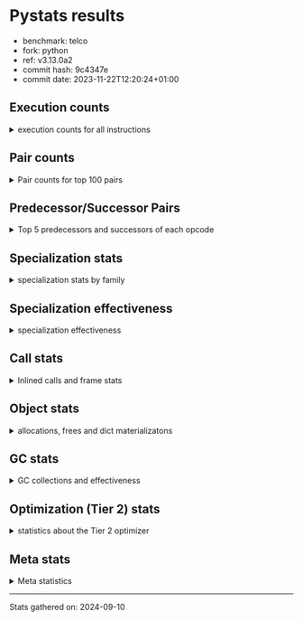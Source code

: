 
# Pystats results

- benchmark: telco
- fork: python
- ref: v3.13.0a2
- commit hash: 9c4347e
- commit date: 2023-11-22T12:20:24+01:00

## Execution counts

<details>
<summary> execution counts for all instructions </summary>

|Name | Count | Self | Cumulative | Miss ratio | 
|---|---:|---:|---:|---:|
| LOAD_FAST | 172,876,000 | 37.2% | 37.2% |  |
| STORE_FAST | 83,241,760 | 17.9% | 55.2% |  |
| BINARY_OP | 48,040,420 | 10.3% | 65.5% |  |
| LOAD_CONST | 32,008,400 | 6.9% | 72.4% |  |
| CALL | 16,019,040 | 3.5% | 75.9% |  |
| POP_JUMP_IF_FALSE | 12,800,000 | 2.8% | 78.6% |  |
| LOAD_ATTR_METHOD_NO_DICT | 9,608,920 | 2.1% | 80.7% |  |
| LOAD_GLOBAL_MODULE | 6,404,540 | 1.4% | 82.1% |  |
| POP_TOP | 6,404,000 | 1.4% | 83.5% |  |
| CALL_METHOD_DESCRIPTOR_FAST | 6,403,820 | 1.4% | 84.8% |  |
| LOAD_ATTR_METHOD_LAZY_DICT | 6,403,760 | 1.4% | 86.2% |  |
| FOR_ITER_RANGE | 6,402,600 | 1.4% | 87.6% |  |
| LOAD_ATTR | 6,402,300 | 1.4% | 89.0% |  |
| COMPARE_OP | 6,401,760 | 1.4% | 90.3% |  |
| LOAD_GLOBAL_BUILTIN | 6,401,480 | 1.4% | 91.7% |  |
| JUMP_BACKWARD | 6,401,280 | 1.4% | 93.1% |  |
| CALL_KW | 6,400,080 | 1.4% | 94.5% |  |
| BINARY_SUBSCR_LIST_INT | 6,399,980 | 1.4% | 95.9% |  |
| CALL_BUILTIN_FAST | 6,399,980 | 1.4% | 97.2% |  |
| TO_BOOL_INT | 6,399,980 | 1.4% | 98.6% |  |
| UNPACK_SEQUENCE_TUPLE | 6,399,980 | 1.4% | 100.0% |  |
| EXTENDED_ARG | 2,640 | 0.0% | 100.0% |  |
| CALL_BUILTIN_CLASS | 1,440 | 0.0% | 100.0% |  |
| GET_ITER | 1,360 | 0.0% | 100.0% |  |
| LOAD_GLOBAL | 920 | 0.0% | 100.0% |  |
| PUSH_NULL | 560 | 0.0% | 100.0% |  |
| LOAD_ATTR_MODULE | 300 | 0.0% | 100.0% |  |
| LOAD_DEREF | 240 | 0.0% | 100.0% |  |
| RETURN_VALUE | 160 | 0.0% | 100.0% |  |
| CALL_FUNCTION_EX | 160 | 0.0% | 100.0% |  |
| RESUME_CHECK | 120 | 0.0% | 100.0% |  |
| STORE_ATTR | 100 | 0.0% | 100.0% |  |
| BEFORE_WITH | 80 | 0.0% | 100.0% |  |
| NOP | 80 | 0.0% | 100.0% |  |
| BUILD_LIST | 80 | 0.0% | 100.0% |  |
| CALL_INTRINSIC_1 | 80 | 0.0% | 100.0% |  |
| COPY_FREE_VARS | 80 | 0.0% | 100.0% |  |
| FOR_ITER | 80 | 0.0% | 100.0% |  |
| LIST_EXTEND | 80 | 0.0% | 100.0% |  |
| LOAD_FAST_CHECK | 80 | 0.0% | 100.0% |  |
| BINARY_OP_SUBTRACT_FLOAT | 60 | 0.0% | 100.0% |  |
| CALL_BUILTIN_FAST_WITH_KEYWORDS | 60 | 0.0% | 100.0% |  |
| BINARY_SUBSCR | 40 | 0.0% | 100.0% |  |
| TO_BOOL | 40 | 0.0% | 100.0% |  |
| UNPACK_SEQUENCE | 40 | 0.0% | 100.0% |  |
| RESUME | 40 | 0.0% | 100.0% |  |


</details>

## Pair counts

<details>
<summary> Pair counts for top 100 pairs </summary>

|Pair | Count | Self | Cumulative | 
|---|---:|---:|---:|
| STORE_FAST LOAD_FAST | 76,837,200 | 16.6% | 16.6% |
| LOAD_FAST LOAD_FAST | 54,426,880 | 11.7% | 28.3% |
| LOAD_FAST BINARY_OP | 41,626,920 | 9.0% | 37.2% |
| BINARY_OP STORE_FAST | 41,626,880 | 9.0% | 46.2% |
| LOAD_FAST LOAD_CONST | 19,200,080 | 4.1% | 50.3% |
| CALL STORE_FAST | 16,013,340 | 3.4% | 53.8% |
| LOAD_FAST CALL | 16,009,040 | 3.4% | 57.2% |
| LOAD_ATTR_METHOD_NO_DICT LOAD_FAST | 9,608,920 | 2.1% | 59.3% |
| LOAD_FAST LOAD_ATTR_METHOD_NO_DICT | 9,608,880 | 2.1% | 61.4% |
| LOAD_GLOBAL_MODULE LOAD_CONST | 6,404,060 | 1.4% | 62.8% |
| LOAD_FAST LOAD_ATTR_METHOD_LAZY_DICT | 6,403,680 | 1.4% | 64.1% |
| LOAD_ATTR_METHOD_LAZY_DICT LOAD_CONST | 6,402,500 | 1.4% | 65.5% |
| LOAD_CONST CALL_METHOD_DESCRIPTOR_FAST | 6,402,440 | 1.4% | 66.9% |
| STORE_FAST LOAD_GLOBAL_BUILTIN | 6,401,280 | 1.4% | 68.3% |
| FOR_ITER_RANGE STORE_FAST | 6,401,240 | 1.4% | 69.7% |
| LOAD_FAST LOAD_ATTR | 6,400,320 | 1.4% | 71.0% |
| LOAD_GLOBAL_BUILTIN LOAD_FAST | 6,400,100 | 1.4% | 72.4% |
| LOAD_CONST CALL_KW | 6,400,080 | 1.4% | 73.8% |
| LOAD_ATTR LOAD_FAST | 6,400,040 | 1.4% | 75.2% |
| CALL_METHOD_DESCRIPTOR_FAST STORE_FAST | 6,400,040 | 1.4% | 76.6% |
| POP_TOP JUMP_BACKWARD | 6,400,000 | 1.4% | 77.9% |
| BINARY_OP LOAD_FAST | 6,400,000 | 1.4% | 79.3% |
| CALL_KW POP_TOP | 6,400,000 | 1.4% | 80.7% |
| COMPARE_OP POP_JUMP_IF_FALSE | 6,400,000 | 1.4% | 82.1% |
| LOAD_CONST BINARY_OP | 6,400,000 | 1.4% | 83.4% |
| LOAD_CONST COMPARE_OP | 6,400,000 | 1.4% | 84.8% |
| LOAD_CONST LOAD_FAST | 6,400,000 | 1.4% | 86.2% |
| POP_JUMP_IF_FALSE LOAD_FAST | 6,400,000 | 1.4% | 87.6% |
| JUMP_BACKWARD FOR_ITER_RANGE | 6,399,980 | 1.4% | 89.0% |
| BINARY_SUBSCR_LIST_INT STORE_FAST | 6,399,980 | 1.4% | 90.3% |
| TO_BOOL_INT POP_JUMP_IF_FALSE | 6,399,980 | 1.4% | 91.7% |
| UNPACK_SEQUENCE_TUPLE STORE_FAST | 6,399,980 | 1.4% | 93.1% |
| LOAD_FAST BINARY_SUBSCR_LIST_INT | 6,399,960 | 1.4% | 94.5% |
| LOAD_FAST CALL_BUILTIN_FAST | 6,399,960 | 1.4% | 95.9% |
| LOAD_FAST TO_BOOL_INT | 6,399,960 | 1.4% | 97.2% |
| POP_JUMP_IF_FALSE LOAD_GLOBAL_MODULE | 6,399,960 | 1.4% | 98.6% |
| CALL_BUILTIN_FAST UNPACK_SEQUENCE_TUPLE | 6,399,960 | 1.4% | 100.0% |
| BINARY_OP BINARY_OP | 13,500 | 0.0% | 100.0% |
| CALL CALL | 5,020 | 0.0% | 100.0% |
| LOAD_CONST CALL | 4,400 | 0.0% | 100.0% |
| CALL_METHOD_DESCRIPTOR_FAST POP_TOP | 3,780 | 0.0% | 100.0% |
| STORE_FAST LOAD_GLOBAL_MODULE | 2,720 | 0.0% | 100.0% |
| LOAD_ATTR LOAD_ATTR | 1,780 | 0.0% | 100.0% |
| COMPARE_OP COMPARE_OP | 1,760 | 0.0% | 100.0% |
| EXTENDED_ARG FOR_ITER_RANGE | 1,320 | 0.0% | 100.0% |
| CALL_BUILTIN_CLASS GET_ITER | 1,320 | 0.0% | 100.0% |
| POP_TOP EXTENDED_ARG | 1,280 | 0.0% | 100.0% |
| POP_TOP LOAD_FAST | 1,280 | 0.0% | 100.0% |
| POP_TOP LOAD_GLOBAL_MODULE | 1,280 | 0.0% | 100.0% |
| EXTENDED_ARG JUMP_BACKWARD | 1,280 | 0.0% | 100.0% |
| JUMP_BACKWARD EXTENDED_ARG | 1,280 | 0.0% | 100.0% |
| LOAD_CONST CALL_BUILTIN_CLASS | 1,280 | 0.0% | 100.0% |
| FOR_ITER_RANGE LOAD_FAST | 1,280 | 0.0% | 100.0% |
| GET_ITER FOR_ITER_RANGE | 1,260 | 0.0% | 100.0% |
| LOAD_GLOBAL_BUILTIN LOAD_CONST | 1,260 | 0.0% | 100.0% |
| LOAD_ATTR_METHOD_LAZY_DICT CALL_METHOD_DESCRIPTOR_FAST | 1,240 | 0.0% | 100.0% |
| STORE_FAST LOAD_GLOBAL | 480 | 0.0% | 100.0% |
| LOAD_GLOBAL LOAD_GLOBAL_MODULE | 340 | 0.0% | 100.0% |
| PUSH_NULL CALL | 320 | 0.0% | 100.0% |
| LOAD_ATTR_MODULE PUSH_NULL | 300 | 0.0% | 100.0% |
| CALL POP_TOP | 220 | 0.0% | 100.0% |
| LOAD_GLOBAL LOAD_CONST | 200 | 0.0% | 100.0% |
| LOAD_GLOBAL_MODULE LOAD_ATTR_MODULE | 200 | 0.0% | 100.0% |
| PUSH_NULL LOAD_FAST | 160 | 0.0% | 100.0% |
| LOAD_CONST LOAD_CONST | 160 | 0.0% | 100.0% |
| LOAD_DEREF PUSH_NULL | 160 | 0.0% | 100.0% |
| LOAD_GLOBAL LOAD_GLOBAL_BUILTIN | 120 | 0.0% | 100.0% |
| CALL CALL_METHOD_DESCRIPTOR_FAST | 100 | 0.0% | 100.0% |
| LOAD_ATTR PUSH_NULL | 100 | 0.0% | 100.0% |
| LOAD_ATTR LOAD_ATTR_MODULE | 100 | 0.0% | 100.0% |
| LOAD_GLOBAL LOAD_ATTR | 100 | 0.0% | 100.0% |
| LOAD_GLOBAL_MODULE LOAD_ATTR | 100 | 0.0% | 100.0% |
| BEFORE_WITH STORE_FAST | 80 | 0.0% | 100.0% |
| GET_ITER EXTENDED_ARG | 80 | 0.0% | 100.0% |
| NOP LOAD_DEREF | 80 | 0.0% | 100.0% |
| POP_TOP NOP | 80 | 0.0% | 100.0% |
| POP_TOP LOAD_GLOBAL | 80 | 0.0% | 100.0% |
| PUSH_NULL LOAD_FAST_CHECK | 80 | 0.0% | 100.0% |
| RETURN_VALUE RETURN_VALUE | 80 | 0.0% | 100.0% |
| BUILD_LIST LOAD_DEREF | 80 | 0.0% | 100.0% |
| CALL LOAD_FAST | 80 | 0.0% | 100.0% |
| CALL STORE_ATTR | 80 | 0.0% | 100.0% |
| CALL CALL_BUILTIN_CLASS | 80 | 0.0% | 100.0% |
| CALL_FUNCTION_EX COPY_FREE_VARS | 80 | 0.0% | 100.0% |
| CALL_INTRINSIC_1 CALL_FUNCTION_EX | 80 | 0.0% | 100.0% |
| CALL_KW STORE_FAST | 80 | 0.0% | 100.0% |
| LIST_EXTEND CALL_INTRINSIC_1 | 80 | 0.0% | 100.0% |
| LOAD_ATTR LOAD_ATTR_METHOD_LAZY_DICT | 80 | 0.0% | 100.0% |
| LOAD_DEREF LIST_EXTEND | 80 | 0.0% | 100.0% |
| LOAD_FAST BUILD_LIST | 80 | 0.0% | 100.0% |
| LOAD_FAST CALL_FUNCTION_EX | 80 | 0.0% | 100.0% |
| LOAD_FAST_CHECK CALL | 80 | 0.0% | 100.0% |
| LOAD_GLOBAL LOAD_GLOBAL | 80 | 0.0% | 100.0% |
| STORE_FAST LOAD_CONST | 80 | 0.0% | 100.0% |
| LOAD_GLOBAL_MODULE LOAD_GLOBAL_MODULE | 80 | 0.0% | 100.0% |
| CALL_FUNCTION_EX RESUME_CHECK | 60 | 0.0% | 100.0% |
| COPY_FREE_VARS RESUME_CHECK | 60 | 0.0% | 100.0% |
| LOAD_ATTR CALL | 60 | 0.0% | 100.0% |
| LOAD_ATTR LOAD_CONST | 60 | 0.0% | 100.0% |
| LOAD_GLOBAL LOAD_FAST | 60 | 0.0% | 100.0% |


</details>

## Predecessor/Successor Pairs

<details>
<summary> Top 5 predecessors and successors of each opcode </summary>

### BEFORE_WITH

<details>
<summary> Successors and predecessors for BEFORE_WITH </summary>

|Predecessors | Count | Percentage | 
|---|---:|---:|
| CALL_BUILTIN_FAST_WITH_KEYWORDS | 60 | 75.0% |
| CALL | 20 | 25.0% |

|Successors | Count | Percentage | 
|---|---:|---:|
| STORE_FAST | 80 | 100.0% |


</details>

### BINARY_SUBSCR

<details>
<summary> Successors and predecessors for BINARY_SUBSCR </summary>

|Predecessors | Count | Percentage | 
|---|---:|---:|
| LOAD_FAST | 40 | 100.0% |

|Successors | Count | Percentage | 
|---|---:|---:|
| STORE_FAST | 20 | 50.0% |
| BINARY_SUBSCR_LIST_INT | 20 | 50.0% |


</details>

### GET_ITER

<details>
<summary> Successors and predecessors for GET_ITER </summary>

|Predecessors | Count | Percentage | 
|---|---:|---:|
| CALL_BUILTIN_CLASS | 1,320 | 97.1% |
| CALL | 40 | 2.9% |

|Successors | Count | Percentage | 
|---|---:|---:|
| FOR_ITER_RANGE | 1,260 | 92.6% |
| EXTENDED_ARG | 80 | 5.9% |
| FOR_ITER | 20 | 1.5% |


</details>

### NOP

<details>
<summary> Successors and predecessors for NOP </summary>

|Predecessors | Count | Percentage | 
|---|---:|---:|
| POP_TOP | 80 | 100.0% |

|Successors | Count | Percentage | 
|---|---:|---:|
| LOAD_DEREF | 80 | 100.0% |


</details>

### POP_TOP

<details>
<summary> Successors and predecessors for POP_TOP </summary>

|Predecessors | Count | Percentage | 
|---|---:|---:|
| CALL_KW | 6,400,000 | 99.9% |
| CALL_METHOD_DESCRIPTOR_FAST | 3,780 | 0.1% |
| CALL | 220 | 0.0% |

|Successors | Count | Percentage | 
|---|---:|---:|
| JUMP_BACKWARD | 6,400,000 | 99.9% |
| EXTENDED_ARG | 1,280 | 0.0% |
| LOAD_FAST | 1,280 | 0.0% |
| LOAD_GLOBAL_MODULE | 1,280 | 0.0% |
| NOP | 80 | 0.0% |


</details>

### PUSH_NULL

<details>
<summary> Successors and predecessors for PUSH_NULL </summary>

|Predecessors | Count | Percentage | 
|---|---:|---:|
| LOAD_ATTR_MODULE | 300 | 53.6% |
| LOAD_DEREF | 160 | 28.6% |
| LOAD_ATTR | 100 | 17.9% |

|Successors | Count | Percentage | 
|---|---:|---:|
| CALL | 320 | 57.1% |
| LOAD_FAST | 160 | 28.6% |
| LOAD_FAST_CHECK | 80 | 14.3% |


</details>

### RETURN_VALUE

<details>
<summary> Successors and predecessors for RETURN_VALUE </summary>

|Predecessors | Count | Percentage | 
|---|---:|---:|
| RETURN_VALUE | 80 | 50.0% |
| BINARY_OP_SUBTRACT_FLOAT | 60 | 37.5% |
| BINARY_OP | 20 | 12.5% |

|Successors | Count | Percentage | 
|---|---:|---:|
| RETURN_VALUE | 80 | 50.0% |
| LOAD_GLOBAL | 40 | 25.0% |
| LOAD_GLOBAL_MODULE | 40 | 25.0% |


</details>

### TO_BOOL

<details>
<summary> Successors and predecessors for TO_BOOL </summary>

|Predecessors | Count | Percentage | 
|---|---:|---:|
| LOAD_FAST | 40 | 100.0% |

|Successors | Count | Percentage | 
|---|---:|---:|
| POP_JUMP_IF_FALSE | 20 | 50.0% |
| TO_BOOL_INT | 20 | 50.0% |


</details>

### BINARY_OP

<details>
<summary> Successors and predecessors for BINARY_OP </summary>

|Predecessors | Count | Percentage | 
|---|---:|---:|
| LOAD_FAST | 41,626,920 | 86.6% |
| LOAD_CONST | 6,400,000 | 13.3% |
| BINARY_OP | 13,500 | 0.0% |

|Successors | Count | Percentage | 
|---|---:|---:|
| STORE_FAST | 41,626,880 | 86.6% |
| LOAD_FAST | 6,400,000 | 13.3% |
| BINARY_OP | 13,500 | 0.0% |
| RETURN_VALUE | 20 | 0.0% |
| BINARY_OP_SUBTRACT_FLOAT | 20 | 0.0% |


</details>

### BUILD_LIST

<details>
<summary> Successors and predecessors for BUILD_LIST </summary>

|Predecessors | Count | Percentage | 
|---|---:|---:|
| LOAD_FAST | 80 | 100.0% |

|Successors | Count | Percentage | 
|---|---:|---:|
| LOAD_DEREF | 80 | 100.0% |


</details>

### CALL

<details>
<summary> Successors and predecessors for CALL </summary>

|Predecessors | Count | Percentage | 
|---|---:|---:|
| LOAD_FAST | 16,009,040 | 99.9% |
| CALL | 5,020 | 0.0% |
| LOAD_CONST | 4,400 | 0.0% |
| PUSH_NULL | 320 | 0.0% |
| LOAD_FAST_CHECK | 80 | 0.0% |

|Successors | Count | Percentage | 
|---|---:|---:|
| STORE_FAST | 16,013,340 | 100.0% |
| CALL | 5,020 | 0.0% |
| POP_TOP | 220 | 0.0% |
| CALL_METHOD_DESCRIPTOR_FAST | 100 | 0.0% |
| LOAD_FAST | 80 | 0.0% |


</details>

### CALL_FUNCTION_EX

<details>
<summary> Successors and predecessors for CALL_FUNCTION_EX </summary>

|Predecessors | Count | Percentage | 
|---|---:|---:|
| CALL_INTRINSIC_1 | 80 | 50.0% |
| LOAD_FAST | 80 | 50.0% |

|Successors | Count | Percentage | 
|---|---:|---:|
| COPY_FREE_VARS | 80 | 50.0% |
| RESUME_CHECK | 60 | 37.5% |
| RESUME | 20 | 12.5% |


</details>

### CALL_INTRINSIC_1

<details>
<summary> Successors and predecessors for CALL_INTRINSIC_1 </summary>

|Predecessors | Count | Percentage | 
|---|---:|---:|
| LIST_EXTEND | 80 | 100.0% |

|Successors | Count | Percentage | 
|---|---:|---:|
| CALL_FUNCTION_EX | 80 | 100.0% |


</details>

### CALL_KW

<details>
<summary> Successors and predecessors for CALL_KW </summary>

|Predecessors | Count | Percentage | 
|---|---:|---:|
| LOAD_CONST | 6,400,080 | 100.0% |

|Successors | Count | Percentage | 
|---|---:|---:|
| POP_TOP | 6,400,000 | 100.0% |
| STORE_FAST | 80 | 0.0% |


</details>

### COMPARE_OP

<details>
<summary> Successors and predecessors for COMPARE_OP </summary>

|Predecessors | Count | Percentage | 
|---|---:|---:|
| LOAD_CONST | 6,400,000 | 100.0% |
| COMPARE_OP | 1,760 | 0.0% |

|Successors | Count | Percentage | 
|---|---:|---:|
| POP_JUMP_IF_FALSE | 6,400,000 | 100.0% |
| COMPARE_OP | 1,760 | 0.0% |


</details>

### COPY_FREE_VARS

<details>
<summary> Successors and predecessors for COPY_FREE_VARS </summary>

|Predecessors | Count | Percentage | 
|---|---:|---:|
| CALL_FUNCTION_EX | 80 | 100.0% |

|Successors | Count | Percentage | 
|---|---:|---:|
| RESUME_CHECK | 60 | 75.0% |
| RESUME | 20 | 25.0% |


</details>

### EXTENDED_ARG

<details>
<summary> Successors and predecessors for EXTENDED_ARG </summary>

|Predecessors | Count | Percentage | 
|---|---:|---:|
| POP_TOP | 1,280 | 48.5% |
| JUMP_BACKWARD | 1,280 | 48.5% |
| GET_ITER | 80 | 3.0% |

|Successors | Count | Percentage | 
|---|---:|---:|
| FOR_ITER_RANGE | 1,320 | 50.0% |
| JUMP_BACKWARD | 1,280 | 48.5% |
| FOR_ITER | 40 | 1.5% |


</details>

### FOR_ITER

<details>
<summary> Successors and predecessors for FOR_ITER </summary>

|Predecessors | Count | Percentage | 
|---|---:|---:|
| EXTENDED_ARG | 40 | 50.0% |
| GET_ITER | 20 | 25.0% |
| JUMP_BACKWARD | 20 | 25.0% |

|Successors | Count | Percentage | 
|---|---:|---:|
| STORE_FAST | 40 | 50.0% |
| FOR_ITER_RANGE | 40 | 50.0% |


</details>

### JUMP_BACKWARD

<details>
<summary> Successors and predecessors for JUMP_BACKWARD </summary>

|Predecessors | Count | Percentage | 
|---|---:|---:|
| POP_TOP | 6,400,000 | 100.0% |
| EXTENDED_ARG | 1,280 | 0.0% |

|Successors | Count | Percentage | 
|---|---:|---:|
| FOR_ITER_RANGE | 6,399,980 | 100.0% |
| EXTENDED_ARG | 1,280 | 0.0% |
| FOR_ITER | 20 | 0.0% |


</details>

### LIST_EXTEND

<details>
<summary> Successors and predecessors for LIST_EXTEND </summary>

|Predecessors | Count | Percentage | 
|---|---:|---:|
| LOAD_DEREF | 80 | 100.0% |

|Successors | Count | Percentage | 
|---|---:|---:|
| CALL_INTRINSIC_1 | 80 | 100.0% |


</details>

### LOAD_ATTR

<details>
<summary> Successors and predecessors for LOAD_ATTR </summary>

|Predecessors | Count | Percentage | 
|---|---:|---:|
| LOAD_FAST | 6,400,320 | 100.0% |
| LOAD_ATTR | 1,780 | 0.0% |
| LOAD_GLOBAL | 100 | 0.0% |
| LOAD_GLOBAL_MODULE | 100 | 0.0% |

|Successors | Count | Percentage | 
|---|---:|---:|
| LOAD_FAST | 6,400,040 | 100.0% |
| LOAD_ATTR | 1,780 | 0.0% |
| PUSH_NULL | 100 | 0.0% |
| LOAD_ATTR_MODULE | 100 | 0.0% |
| LOAD_ATTR_METHOD_LAZY_DICT | 80 | 0.0% |


</details>

### LOAD_CONST

<details>
<summary> Successors and predecessors for LOAD_CONST </summary>

|Predecessors | Count | Percentage | 
|---|---:|---:|
| LOAD_FAST | 19,200,080 | 60.0% |
| LOAD_GLOBAL_MODULE | 6,404,060 | 20.0% |
| LOAD_ATTR_METHOD_LAZY_DICT | 6,402,500 | 20.0% |
| LOAD_GLOBAL_BUILTIN | 1,260 | 0.0% |
| LOAD_GLOBAL | 200 | 0.0% |

|Successors | Count | Percentage | 
|---|---:|---:|
| CALL_METHOD_DESCRIPTOR_FAST | 6,402,440 | 20.0% |
| CALL_KW | 6,400,080 | 20.0% |
| BINARY_OP | 6,400,000 | 20.0% |
| COMPARE_OP | 6,400,000 | 20.0% |
| LOAD_FAST | 6,400,000 | 20.0% |


</details>

### LOAD_DEREF

<details>
<summary> Successors and predecessors for LOAD_DEREF </summary>

|Predecessors | Count | Percentage | 
|---|---:|---:|
| NOP | 80 | 33.3% |
| BUILD_LIST | 80 | 33.3% |
| RESUME_CHECK | 60 | 25.0% |
| RESUME | 20 | 8.3% |

|Successors | Count | Percentage | 
|---|---:|---:|
| PUSH_NULL | 160 | 66.7% |
| LIST_EXTEND | 80 | 33.3% |


</details>

### LOAD_FAST

<details>
<summary> Successors and predecessors for LOAD_FAST </summary>

|Predecessors | Count | Percentage | 
|---|---:|---:|
| STORE_FAST | 76,837,200 | 44.4% |
| LOAD_FAST | 54,426,880 | 31.5% |
| LOAD_ATTR_METHOD_NO_DICT | 9,608,920 | 5.6% |
| LOAD_GLOBAL_BUILTIN | 6,400,100 | 3.7% |
| LOAD_ATTR | 6,400,040 | 3.7% |

|Successors | Count | Percentage | 
|---|---:|---:|
| LOAD_FAST | 54,426,880 | 31.5% |
| BINARY_OP | 41,626,920 | 24.1% |
| LOAD_CONST | 19,200,080 | 11.1% |
| CALL | 16,009,040 | 9.3% |
| LOAD_ATTR_METHOD_NO_DICT | 9,608,880 | 5.6% |


</details>

### LOAD_FAST_CHECK

<details>
<summary> Successors and predecessors for LOAD_FAST_CHECK </summary>

|Predecessors | Count | Percentage | 
|---|---:|---:|
| PUSH_NULL | 80 | 100.0% |

|Successors | Count | Percentage | 
|---|---:|---:|
| CALL | 80 | 100.0% |


</details>

### LOAD_GLOBAL

<details>
<summary> Successors and predecessors for LOAD_GLOBAL </summary>

|Predecessors | Count | Percentage | 
|---|---:|---:|
| STORE_FAST | 480 | 52.2% |
| POP_TOP | 80 | 8.7% |
| LOAD_GLOBAL | 80 | 8.7% |
| RETURN_VALUE | 40 | 4.3% |
| POP_JUMP_IF_FALSE | 40 | 4.3% |

|Successors | Count | Percentage | 
|---|---:|---:|
| LOAD_GLOBAL_MODULE | 340 | 37.0% |
| LOAD_CONST | 200 | 21.7% |
| LOAD_GLOBAL_BUILTIN | 120 | 13.0% |
| LOAD_ATTR | 100 | 10.9% |
| LOAD_GLOBAL | 80 | 8.7% |


</details>

### POP_JUMP_IF_FALSE

<details>
<summary> Successors and predecessors for POP_JUMP_IF_FALSE </summary>

|Predecessors | Count | Percentage | 
|---|---:|---:|
| COMPARE_OP | 6,400,000 | 50.0% |
| TO_BOOL_INT | 6,399,980 | 50.0% |
| TO_BOOL | 20 | 0.0% |

|Successors | Count | Percentage | 
|---|---:|---:|
| LOAD_FAST | 6,400,000 | 50.0% |
| LOAD_GLOBAL_MODULE | 6,399,960 | 50.0% |
| LOAD_GLOBAL | 40 | 0.0% |


</details>

### STORE_ATTR

<details>
<summary> Successors and predecessors for STORE_ATTR </summary>

|Predecessors | Count | Percentage | 
|---|---:|---:|
| CALL | 80 | 80.0% |
| STORE_ATTR | 20 | 20.0% |

|Successors | Count | Percentage | 
|---|---:|---:|
| LOAD_GLOBAL | 40 | 40.0% |
| LOAD_GLOBAL_BUILTIN | 40 | 40.0% |
| STORE_ATTR | 20 | 20.0% |


</details>

### STORE_FAST

<details>
<summary> Successors and predecessors for STORE_FAST </summary>

|Predecessors | Count | Percentage | 
|---|---:|---:|
| BINARY_OP | 41,626,880 | 50.0% |
| CALL | 16,013,340 | 19.2% |
| FOR_ITER_RANGE | 6,401,240 | 7.7% |
| CALL_METHOD_DESCRIPTOR_FAST | 6,400,040 | 7.7% |
| BINARY_SUBSCR_LIST_INT | 6,399,980 | 7.7% |

|Successors | Count | Percentage | 
|---|---:|---:|
| LOAD_FAST | 76,837,200 | 92.3% |
| LOAD_GLOBAL_BUILTIN | 6,401,280 | 7.7% |
| LOAD_GLOBAL_MODULE | 2,720 | 0.0% |
| LOAD_GLOBAL | 480 | 0.0% |
| LOAD_CONST | 80 | 0.0% |


</details>

### UNPACK_SEQUENCE

<details>
<summary> Successors and predecessors for UNPACK_SEQUENCE </summary>

|Predecessors | Count | Percentage | 
|---|---:|---:|
| CALL | 20 | 50.0% |
| CALL_BUILTIN_FAST | 20 | 50.0% |

|Successors | Count | Percentage | 
|---|---:|---:|
| STORE_FAST | 20 | 50.0% |
| UNPACK_SEQUENCE_TUPLE | 20 | 50.0% |


</details>

### RESUME

<details>
<summary> Successors and predecessors for RESUME </summary>

|Predecessors | Count | Percentage | 
|---|---:|---:|
| CALL_FUNCTION_EX | 20 | 50.0% |
| COPY_FREE_VARS | 20 | 50.0% |

|Successors | Count | Percentage | 
|---|---:|---:|
| LOAD_DEREF | 20 | 50.0% |
| LOAD_GLOBAL | 20 | 50.0% |


</details>

### BINARY_OP_SUBTRACT_FLOAT

<details>
<summary> Successors and predecessors for BINARY_OP_SUBTRACT_FLOAT </summary>

|Predecessors | Count | Percentage | 
|---|---:|---:|
| LOAD_FAST | 40 | 66.7% |
| BINARY_OP | 20 | 33.3% |

|Successors | Count | Percentage | 
|---|---:|---:|
| RETURN_VALUE | 60 | 100.0% |


</details>

### BINARY_SUBSCR_LIST_INT

<details>
<summary> Successors and predecessors for BINARY_SUBSCR_LIST_INT </summary>

|Predecessors | Count | Percentage | 
|---|---:|---:|
| LOAD_FAST | 6,399,960 | 100.0% |
| BINARY_SUBSCR | 20 | 0.0% |

|Successors | Count | Percentage | 
|---|---:|---:|
| STORE_FAST | 6,399,980 | 100.0% |


</details>

### CALL_BUILTIN_CLASS

<details>
<summary> Successors and predecessors for CALL_BUILTIN_CLASS </summary>

|Predecessors | Count | Percentage | 
|---|---:|---:|
| LOAD_CONST | 1,280 | 88.9% |
| CALL | 80 | 5.6% |
| LOAD_FAST | 40 | 2.8% |
| CALL_BUILTIN_CLASS | 40 | 2.8% |

|Successors | Count | Percentage | 
|---|---:|---:|
| GET_ITER | 1,320 | 91.7% |
| STORE_FAST | 60 | 4.2% |
| CALL_BUILTIN_CLASS | 40 | 2.8% |
| CALL | 20 | 1.4% |


</details>

### CALL_BUILTIN_FAST

<details>
<summary> Successors and predecessors for CALL_BUILTIN_FAST </summary>

|Predecessors | Count | Percentage | 
|---|---:|---:|
| LOAD_FAST | 6,399,960 | 100.0% |
| CALL | 20 | 0.0% |

|Successors | Count | Percentage | 
|---|---:|---:|
| UNPACK_SEQUENCE_TUPLE | 6,399,960 | 100.0% |
| UNPACK_SEQUENCE | 20 | 0.0% |


</details>

### CALL_BUILTIN_FAST_WITH_KEYWORDS

<details>
<summary> Successors and predecessors for CALL_BUILTIN_FAST_WITH_KEYWORDS </summary>

|Predecessors | Count | Percentage | 
|---|---:|---:|
| LOAD_CONST | 40 | 66.7% |
| CALL | 20 | 33.3% |

|Successors | Count | Percentage | 
|---|---:|---:|
| BEFORE_WITH | 60 | 100.0% |


</details>

### CALL_METHOD_DESCRIPTOR_FAST

<details>
<summary> Successors and predecessors for CALL_METHOD_DESCRIPTOR_FAST </summary>

|Predecessors | Count | Percentage | 
|---|---:|---:|
| LOAD_CONST | 6,402,440 | 100.0% |
| LOAD_ATTR_METHOD_LAZY_DICT | 1,240 | 0.0% |
| CALL | 100 | 0.0% |
| LOAD_ATTR | 40 | 0.0% |

|Successors | Count | Percentage | 
|---|---:|---:|
| STORE_FAST | 6,400,040 | 99.9% |
| POP_TOP | 3,780 | 0.1% |


</details>

### FOR_ITER_RANGE

<details>
<summary> Successors and predecessors for FOR_ITER_RANGE </summary>

|Predecessors | Count | Percentage | 
|---|---:|---:|
| JUMP_BACKWARD | 6,399,980 | 100.0% |
| EXTENDED_ARG | 1,320 | 0.0% |
| GET_ITER | 1,260 | 0.0% |
| FOR_ITER | 40 | 0.0% |

|Successors | Count | Percentage | 
|---|---:|---:|
| STORE_FAST | 6,401,240 | 100.0% |
| LOAD_FAST | 1,280 | 0.0% |
| LOAD_GLOBAL | 40 | 0.0% |
| LOAD_GLOBAL_MODULE | 40 | 0.0% |


</details>

### LOAD_ATTR_METHOD_LAZY_DICT

<details>
<summary> Successors and predecessors for LOAD_ATTR_METHOD_LAZY_DICT </summary>

|Predecessors | Count | Percentage | 
|---|---:|---:|
| LOAD_FAST | 6,403,680 | 100.0% |
| LOAD_ATTR | 80 | 0.0% |

|Successors | Count | Percentage | 
|---|---:|---:|
| LOAD_CONST | 6,402,500 | 100.0% |
| CALL_METHOD_DESCRIPTOR_FAST | 1,240 | 0.0% |
| CALL | 20 | 0.0% |


</details>

### LOAD_ATTR_METHOD_NO_DICT

<details>
<summary> Successors and predecessors for LOAD_ATTR_METHOD_NO_DICT </summary>

|Predecessors | Count | Percentage | 
|---|---:|---:|
| LOAD_FAST | 9,608,880 | 100.0% |
| LOAD_ATTR | 40 | 0.0% |

|Successors | Count | Percentage | 
|---|---:|---:|
| LOAD_FAST | 9,608,920 | 100.0% |


</details>

### LOAD_ATTR_MODULE

<details>
<summary> Successors and predecessors for LOAD_ATTR_MODULE </summary>

|Predecessors | Count | Percentage | 
|---|---:|---:|
| LOAD_GLOBAL_MODULE | 200 | 66.7% |
| LOAD_ATTR | 100 | 33.3% |

|Successors | Count | Percentage | 
|---|---:|---:|
| PUSH_NULL | 300 | 100.0% |


</details>

### LOAD_GLOBAL_BUILTIN

<details>
<summary> Successors and predecessors for LOAD_GLOBAL_BUILTIN </summary>

|Predecessors | Count | Percentage | 
|---|---:|---:|
| STORE_FAST | 6,401,280 | 100.0% |
| LOAD_GLOBAL | 120 | 0.0% |
| STORE_ATTR | 40 | 0.0% |
| LOAD_GLOBAL_BUILTIN | 40 | 0.0% |

|Successors | Count | Percentage | 
|---|---:|---:|
| LOAD_FAST | 6,400,100 | 100.0% |
| LOAD_CONST | 1,260 | 0.0% |
| LOAD_GLOBAL | 40 | 0.0% |
| LOAD_GLOBAL_BUILTIN | 40 | 0.0% |
| LOAD_GLOBAL_MODULE | 40 | 0.0% |


</details>

### LOAD_GLOBAL_MODULE

<details>
<summary> Successors and predecessors for LOAD_GLOBAL_MODULE </summary>

|Predecessors | Count | Percentage | 
|---|---:|---:|
| POP_JUMP_IF_FALSE | 6,399,960 | 99.9% |
| STORE_FAST | 2,720 | 0.0% |
| POP_TOP | 1,280 | 0.0% |
| LOAD_GLOBAL | 340 | 0.0% |
| LOAD_GLOBAL_MODULE | 80 | 0.0% |

|Successors | Count | Percentage | 
|---|---:|---:|
| LOAD_CONST | 6,404,060 | 100.0% |
| LOAD_ATTR_MODULE | 200 | 0.0% |
| LOAD_ATTR | 100 | 0.0% |
| LOAD_GLOBAL_MODULE | 80 | 0.0% |
| CALL | 60 | 0.0% |


</details>

### RESUME_CHECK

<details>
<summary> Successors and predecessors for RESUME_CHECK </summary>

|Predecessors | Count | Percentage | 
|---|---:|---:|
| CALL_FUNCTION_EX | 60 | 50.0% |
| COPY_FREE_VARS | 60 | 50.0% |

|Successors | Count | Percentage | 
|---|---:|---:|
| LOAD_DEREF | 60 | 50.0% |
| LOAD_GLOBAL_MODULE | 40 | 33.3% |
| LOAD_GLOBAL | 20 | 16.7% |


</details>

### TO_BOOL_INT

<details>
<summary> Successors and predecessors for TO_BOOL_INT </summary>

|Predecessors | Count | Percentage | 
|---|---:|---:|
| LOAD_FAST | 6,399,960 | 100.0% |
| TO_BOOL | 20 | 0.0% |

|Successors | Count | Percentage | 
|---|---:|---:|
| POP_JUMP_IF_FALSE | 6,399,980 | 100.0% |


</details>

### UNPACK_SEQUENCE_TUPLE

<details>
<summary> Successors and predecessors for UNPACK_SEQUENCE_TUPLE </summary>

|Predecessors | Count | Percentage | 
|---|---:|---:|
| CALL_BUILTIN_FAST | 6,399,960 | 100.0% |
| UNPACK_SEQUENCE | 20 | 0.0% |

|Successors | Count | Percentage | 
|---|---:|---:|
| STORE_FAST | 6,399,980 | 100.0% |


</details>


</details>

## Specialization stats

<details>
<summary> specialization stats by family </summary>

### BINARY_OP

<details>
<summary> specialization stats for BINARY_OP family </summary>

|Kind | Count | Ratio | 
|---|---:|---:|
|     deferred | 48,026,900 | 100.0% |
|          hit | 60 | 0.0% |

| | Count | Ratio | 
|---|---:|---:|
| Success | 20 | 0.1% |
| Failure | 13,500 | 99.9% |

|Failure kind | Count | Ratio | 
|---|---:|---:|
| add other | 7,240 | 53.6% |
| multiply other | 2,740 | 20.3% |
| and int | 1,760 | 13.0% |
| multiply different types | 1,760 | 13.0% |


</details>

### BINARY_SUBSCR

<details>
<summary> specialization stats for BINARY_SUBSCR family </summary>

|Kind | Count | Ratio | 
|---|---:|---:|
|     deferred | 20 | 0.0% |
|          hit | 6,399,980 | 100.0% |

| | Count | Ratio | 
|---|---:|---:|
| Success | 20 | 100.0% |
| Failure | 0 | 0.0% |


</details>

### CALL

<details>
<summary> specialization stats for CALL family </summary>

|Kind | Count | Ratio | 
|---|---:|---:|
|     deferred | 16,013,820 | 55.6% |
|          hit | 12,805,300 | 44.4% |

| | Count | Ratio | 
|---|---:|---:|
| Success | 220 | 4.2% |
| Failure | 5,000 | 95.8% |

|Failure kind | Count | Ratio | 
|---|---:|---:|
| meth descr varargs keywords | 2,740 | 54.8% |
| cfunc varargs | 1,780 | 35.6% |
| class no vectorcall | 400 | 8.0% |
| cfunc noargs | 80 | 1.6% |


</details>

### COMPARE_OP

<details>
<summary> specialization stats for COMPARE_OP family </summary>

|Kind | Count | Ratio | 
|---|---:|---:|
|     deferred | 6,400,000 | 100.0% |

| | Count | Ratio | 
|---|---:|---:|
| Success | 0 | 0.0% |
| Failure | 1,760 | 100.0% |

|Failure kind | Count | Ratio | 
|---|---:|---:|
| different types | 1,760 | 100.0% |


</details>

### FOR_ITER

<details>
<summary> specialization stats for FOR_ITER family </summary>

|Kind | Count | Ratio | 
|---|---:|---:|
|     deferred | 40 | 0.0% |
|          hit | 6,402,600 | 100.0% |

| | Count | Ratio | 
|---|---:|---:|
| Success | 40 | 100.0% |
| Failure | 0 | 0.0% |


</details>

### LOAD_ATTR

<details>
<summary> specialization stats for LOAD_ATTR family </summary>

|Kind | Count | Ratio | 
|---|---:|---:|
|     deferred | 6,400,300 | 28.6% |
|          hit | 16,012,980 | 71.4% |

| | Count | Ratio | 
|---|---:|---:|
| Success | 220 | 11.0% |
| Failure | 1,780 | 89.0% |

|Failure kind | Count | Ratio | 
|---|---:|---:|
| overridden | 1,760 | 98.9% |
| not managed dict | 20 | 1.1% |


</details>

### LOAD_GLOBAL

<details>
<summary> specialization stats for LOAD_GLOBAL family </summary>

|Kind | Count | Ratio | 
|---|---:|---:|
|     deferred | 460 | 0.0% |
|          hit | 12,806,020 | 100.0% |

| | Count | Ratio | 
|---|---:|---:|
| Success | 460 | 100.0% |
| Failure | 0 | 0.0% |


</details>

### POP_JUMP_IF_FALSE

<details>
<summary> specialization stats for POP_JUMP_IF_FALSE family </summary>


</details>

### STORE_ATTR

<details>
<summary> specialization stats for STORE_ATTR family </summary>

|Kind | Count | Ratio | 
|---|---:|---:|
|     deferred | 80 | 80.0% |

| | Count | Ratio | 
|---|---:|---:|
| Success | 0 | 0.0% |
| Failure | 20 | 100.0% |

|Failure kind | Count | Ratio | 
|---|---:|---:|
| overridden | 20 | 100.0% |


</details>

### TO_BOOL

<details>
<summary> specialization stats for TO_BOOL family </summary>

|Kind | Count | Ratio | 
|---|---:|---:|
|     deferred | 20 | 0.0% |
|          hit | 6,399,980 | 100.0% |

| | Count | Ratio | 
|---|---:|---:|
| Success | 20 | 100.0% |
| Failure | 0 | 0.0% |


</details>

### UNPACK_SEQUENCE

<details>
<summary> specialization stats for UNPACK_SEQUENCE family </summary>

|Kind | Count | Ratio | 
|---|---:|---:|
|     deferred | 20 | 0.0% |
|          hit | 6,399,980 | 100.0% |

| | Count | Ratio | 
|---|---:|---:|
| Success | 20 | 100.0% |
| Failure | 0 | 0.0% |


</details>


</details>

## Specialization effectiveness

<details>
<summary> specialization effectiveness </summary>

|Instructions | Count | Ratio | 
|---|---:|---:|
| Basic | 307,337,240 | 66.2% |
| Not specialized | 89,664,740 | 19.3% |
| Specialized hits | 67,227,020 | 14.5% |
| Specialized misses | 0 | 0.0% |

### Deferred by instruction

<details>
<summary> deferred by instruction </summary>

|Name | Count | Ratio | 
|---|---:|---:|
| BINARY_OP | 48,026,900 | 62.5% |
| CALL | 16,013,820 | 20.8% |
| LOAD_ATTR | 6,400,300 | 8.3% |
| COMPARE_OP | 6,400,000 | 8.3% |
| LOAD_GLOBAL | 460 | 0.0% |
| STORE_ATTR | 80 | 0.0% |
| FOR_ITER | 40 | 0.0% |
| BINARY_SUBSCR | 20 | 0.0% |
| TO_BOOL | 20 | 0.0% |
| UNPACK_SEQUENCE | 20 | 0.0% |


</details>

### Misses by instruction

<details>
<summary> misses by instruction </summary>


</details>


</details>

## Call stats

<details>
<summary> Inlined calls and frame stats </summary>

| | Count | Ratio | 
|---|---:|---:|
| Calls to PyEval_EvalDefault | 0 | 0.0% |
| Calls to Python functions inlined | 160 | 100.0% |
| Calls via PyEval_EvalFrame (total) | 0 | 0.0% |
| Calls via PyEval_EvalFrame (vector) | 0 | 0.0% |
| Calls via PyEval_EvalFrame (generator) | 0 | 0.0% |
| Calls via PyEval_EvalFrame (legacy) | 0 | 0.0% |
| Calls via PyEval_EvalFrame (function vectorcall) | 0 | 0.0% |
| Calls via PyEval_EvalFrame (build class) | 0 | 0.0% |
| Calls via PyEval_EvalFrame (slot) | 0 | 0.0% |
| Calls via PyEval_EvalFrame (function ex) | 160 | 100.0% |
| Calls via PyEval_EvalFrame (api) | 0 | 0.0% |
| Calls via PyEval_EvalFrame (method) | 0 | 0.0% |
| Frame objects created | 0 | 0.0% |
| Frames pushed | 0 | 0.0% |


</details>

## Object stats

<details>
<summary> allocations, frees and dict materializatons </summary>

| | Count | Ratio | 
|---|---:|---:|
| Allocations from freelist | 28,814,440 | 20.8% |
| Frees to freelist | 28,814,440 |  |
| Allocations | 110,035,000 | 79.2% |
| Allocations to 512 bytes | 110,034,840 | 79.2% |
| Allocations to 4 kbytes | 0 | 0.0% |
| Allocations over 4 kbytes | 160 | 0.0% |
| Frees | 110,034,687 |  |
| New values | 200 |  |
| Interpreter increfs | 199,834,960 | 37.5% |
| Interpreter decrefs | 282,750,120 | 42.5% |
| Increfs | 332,978,384 | 62.5% |
| Decrefs | 382,507,358 | 57.5% |
| Materialize dict (on request) | 0 | 0.0% |
| Materialize dict (new key) | 0 | 0.0% |
| Materialize dict (too big) | 0 | 0.0% |
| Materialize dict (str subclass) | 0 | 0.0% |
| Dematerialize dict | 0 | 0.0% |
| Method cache hits | 19,202,142 |  |
| Method cache misses | 218 |  |
| Method cache collisions | 162 |  |
| Method cache dunder hits | 234 |  |
| Method cache dunder misses | 6 |  |


</details>

## GC stats

<details>
<summary> GC collections and effectiveness </summary>

|Generation | Collections | Objects collected | Object visits | 
|---:|---:|---:|---:|
| 0 | 0 | 0 | 0 |
| 1 | 0 | 0 | 0 |
| 2 | 0 | 0 | 0 |


</details>

## Optimization (Tier 2) stats

<details>
<summary> statistics about the Tier 2 optimizer </summary>

| | Count | Ratio | 
|---|---:|---:|
| Optimization attempts | 0 |  |
| Traces created | 0 |  |
| Trace stack overflow | 0 |  |
| Trace stack underflow | 0 |  |
| Trace too long | 0 |  |
| Trace too short | 0 |  |
| Inner loop found | 0 |  |
| Recursive call | 0 |  |
| Traces executed | 0 |  |
| Uops executed | 0 |  |

### Trace length histogram

<details>
<summary> trace length histogram </summary>

|Range | Count | Ratio | 
|---|---:|---:|
| <= 1 | 0 |  |


</details>

### Optimized trace length histogram

<details>
<summary> optimized trace length histogram </summary>

|Range | Count | Ratio | 
|---|---:|---:|
| <= 1 | 0 |  |


</details>

### Trace run length histogram

<details>
<summary> trace run length histogram </summary>

|Range | Count | Ratio | 
|---|---:|---:|
| <= 1 | 0 |  |


</details>

### Uop execution stats

<details>
<summary> uop execution stats </summary>


</details>

### Unsupported opcodes

<details>
<summary> unsupported opcodes </summary>


</details>


</details>

## Meta stats

<details>
<summary> Meta statistics </summary>

| | Count | 
|---|---:|
| Number of data files | 20 |


</details>

---
Stats gathered on: 2024-09-10
